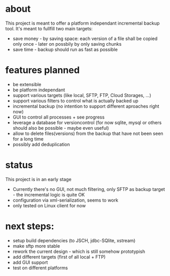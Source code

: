 # about
  This project is meant to offer a platform independant incremental backup tool.
  It's meant to fullfill two main targets:
  - save money - by saving space: each version of a file shall be copied only once - later on possbily by only saving chunks
  - save time - backup should run as fast as possible
  
# features planned
  - be extensible  
  - be platform independant
  - support various targets (like local, SFTP, FTP, Cloud Storages, ...)
  - support various filters to control what is actually backed up
  - incremental backup (no intention to support different aproaches right now)
  - GUI to control all processes + see progress
  - leverage a database for versioncontrol (for now sqlite, mysql or others should also be possible - maybe even useful)
  - allow to delete files(versions) from the backup that have not been seen for a long time
  - possibly add deduplication
  
# status
  This project is in an early stage
  - Currently there's no GUI, not much filtering, only SFTP as backup target - the incremental logic is quite OK
  - configuration via xml-serialization, seems to work
  - only tested on Linux client for now

# next steps:
  - setup build dependencies (to JSCH, jdbc-SQlite, xstream)
  - make sftp more stable
  - rework the current design - which is still somehow prototypish
  - add different targets (first of all local + FTP)
  - add GUI support
  - test on different platforms

